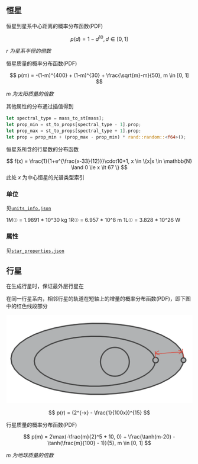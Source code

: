 ## 恒星

恒星到星系中心距离的概率分布函数(PDF)

$$
p(d) = 1 - d^{10}, d \in [0, 1]
$$

*$r$ 为星系半径的倍数*

恒星质量的概率分布函数(PDF)

$$
p(m) = -(1-m)^{400} + (1-m)^{30} + \frac{\sqrt{m}-m}{50}, m \in [0, 1]
$$

*$m$ 为太阳质量的倍数*

其他属性的分布通过插值得到

```rust
let spectral_type = mass_to_st[mass];
let prop_min = st_to_props[spectral_type - 1].prop;
let prop_max = st_to_props[spectral_type + 1].prop;
let prop = prop_min + (prop_max - prop_min) * rand::random::<f64>();
```

恒星系所含的行星数的分布函数

$$
f(x) = \frac{1}{1+e^{\frac{x-33}{12}}}\cdot10+1, x \in \{x|x \in \mathbb{N} \land 0 \le x \lt 67 \}
$$
此处 $x$ 为中心恒星的光谱类型索引

### 单位
见[`units_info.json`](../cosmos/assets/config/units_info.json)

1M☉ = 1.9891 * 10^30 kg
1R☉ = 6.957 * 10^8 m
1L☉ = 3.828 * 10^26 W

### 属性

见[`star_properties.json`](../cosmos/assets/config/star_properties.json)

## 行星

在生成行星时，保证最外层行星在

在同一行星系内，相邻行星的轨道在短轴上的增量的概率分布函数(PDF)，即下图中的红色线段部分

![](./imgs/planet_orbit_explaination.png)

$$
p(r) = (2^{-x} - \frac{1}{100x})^{15}
$$

行星质量的概率分布函数(PDF)

$$
p(m) = 2\max(-\frac{m}{2}^5 + 10, 0) + \frac{\tanh(m-20) - \tanh(\frac{m}{100} - 1)}{5}, m \in [0, 1]
$$

*$m$ 为地球质量的倍数*
